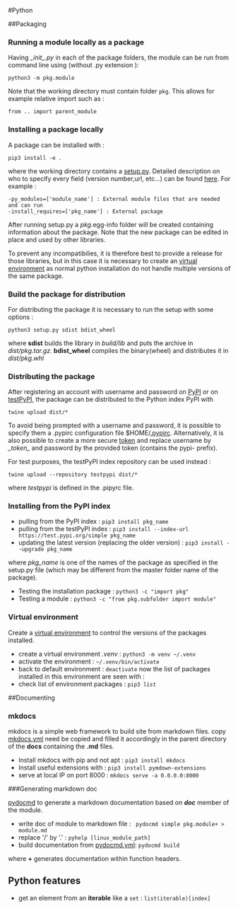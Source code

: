 #Python

##Packaging
### Running a module locally as a package
Having *\__init__.py* in each of the package folders, the module can be run from command line using (without .py extension ):

`python3 -m pkg.module `

Note that the working directory must contain folder `pkg`.
This allows for example relative import such as :

`from .. import parent_module`


### Installing a package locally
A package can be installed with :

`pip3 install -e .`

where the working directory contains a [setup.py](https://packaging.python.org/tutorials/packaging-projects/#creating-setup-py).
Detailed description on who to specify every field (version number,url, etc...) can be found [here](https://packaging.python.org/guides/distributing-packages-using-setuptools/).
For example :

    -py_modules=['module_name'] : External module files that are needed and can run
    -install_requires=['pkg_name'] : External package

After running setup.py a *pkg*.egg-info folder will be created containing information about the package.
Note that the new package can be edited in place and used by other libraries.

To prevent any incompatibilies, it is therefore best to provide a release for those libraries,
but in this case it is necessary to create an [virtual environment](#virtual-environment) as normal python installation
do not handle multiple versions of the same package.




### Build the package for distribution
For distributing the package it is necessary to run the setup with some options :

`python3 setup.py sdist bdist_wheel`

where
**sdist** builds the library in *build/lib* and puts the archive in *dist/pkg.tar.gz*.
**bdist_wheel** compiles the binary(wheel) and distributes it in *dist/pkg.whl*



### Distributing the package
After registering an account with username and password on [PyPI](https://pypi.org) or on [testPyPI](https://test.pypi.org/),
the package can be distributed to the Python index PyPI with

`twine upload dist/*`

To avoid being prompted with a username and password, it is possible to specify them a .pypirc configuration file $HOME/[.pypirc](file:///home/ronan/.pypirc).
Alternatively, it is also possible to create a more secure [token](https://test.pypi.org/help/#apitoken) and replace username by *\__token__* and password by the provided token (contains the pypi- prefix).

For test purposes, the testPyPI index repository can be used instead :

`twine upload --repository testpypi dist/*`

where *testpypi* is defined in the .pipyrc file.



### Installing from the PyPI index
- pulling from the PyPI index :
`pip3 install pkg_name `
- pulling from the testPyPI index :
`pip3 install --index-url https://test.pypi.org/simple pkg_name`
- updating the latest version (replacing the older version) :
`pip3 install --upgrade pkg_name`

where *pkg_name* is one of the names of the package as specified in the setup.py file (which may be different from the master folder name of the package).

- Testing the installation package :
`python3 -c "import pkg"`
- Testing a module :
`python3 -c "from pkg.subfolder import module"`


### Virtual environment

Create a [virtual environment](#https://docs.python.org/3/library/venv.html)
to control the versions of the packages installed.

- create a virtual environment *.venv* :
`python3 -m venv ~/.venv`
- activate the environment :
`~/.venv/bin/activate`
- back to default environment : `deactivate`
now the list of packages installed in this environment are seen with :
- check list of environment packages : `pip3 list`



##Documenting
### mkdocs
mkdocs is a simple web framework to build site from markdown files.
copy [mkdocs.yml](#https://www.mkdocs.org/user-guide/configuration/) need be copied and filled it accordingly in the parent directory of the **docs** containing the **.md** files.

- Install mkdocs with pip and not apt : `pip3 install mkdocs`
- Install useful extensions with : `pip3 install pymdown-extensions`
- serve at local IP on port 8000  : `mkdocs serve -a 0.0.0.0:8000`  

###Generating markdown doc
<!-- Since pydoc is not very good as it struggles with import packages, -->
[pydocmd](https://pypi.org/project/pydoc-markdown/)
to generate a markdown documentation based on *__doc__* member of the module.

- write doc of module to markdown file :
` pydocmd simple pkg.module+ > module.md`
- replace '/' by '.' :
`pyhelp [linux_module_path]`
- build documentation from [pydocmd.yml](https://github.com/NiklasRosenstein/pydoc-markdown#usage):
`pydocmd build`

where **+** generates documentation within function headers.


## Python features
- get an element from an **iterable** like a `set` : `list(iterable)[index]`
